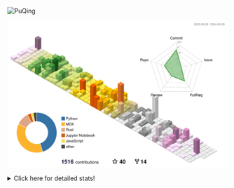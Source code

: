 ![PuQing](https://user-images.githubusercontent.com/27223114/171565019-9a56fae6-b08b-421f-99db-7e830da42371.png)

![](./profile-3d-contrib/profile-season-animate.svg)

<details>
<summary>Click here for detailed stats!</summary>

<!--START_SECTION:waka-->
![Lines of code](https://img.shields.io/badge/From%20Hello%20World%20I%27ve%20Written-1.4%20million%20lines%20of%20code-blue)

**🐱 My GitHub Data** 

> 📦 388.7 kB Used in GitHub's Storage 
 > 
> 🏆 381 Contributions in the Year 2024
 > 
> 🚫 Not Opted to Hire
 > 
> 📜 47 Public Repositories 
 > 
> 🔑 29 Private Repositories 
 > 
**I'm an Early 🐤** 

```text
🌞 Morning                621 commits         ██░░░░░░░░░░░░░░░░░░░░░░░   07.94 % 
🌆 Daytime                3634 commits        ████████████░░░░░░░░░░░░░   46.46 % 
🌃 Evening                1609 commits        █████░░░░░░░░░░░░░░░░░░░░   20.57 % 
🌙 Night                  1957 commits        ██████░░░░░░░░░░░░░░░░░░░   25.02 % 
```


📊 **This Week I Spent My Time On** 

```text
💬 Programming Languages: 
Browsing                 5 hrs 34 mins       ███████████░░░░░░░░░░░░░░   43.00 % 
Python                   2 hrs 6 mins        ████░░░░░░░░░░░░░░░░░░░░░   16.28 % 
Fish Touching            1 hr 19 mins        ███░░░░░░░░░░░░░░░░░░░░░░   10.16 % 
Searching                1 hr 13 mins        ██░░░░░░░░░░░░░░░░░░░░░░░   09.39 % 
Jupyter Notebook         37 mins             █░░░░░░░░░░░░░░░░░░░░░░░░   04.75 % 

🔥 Editors: 
Chrome                   9 hrs 22 mins       ██████████████████░░░░░░░   72.17 % 
VS Code                  2 hrs 45 mins       █████░░░░░░░░░░░░░░░░░░░░   21.25 % 
Obsidian                 35 mins             █░░░░░░░░░░░░░░░░░░░░░░░░   04.51 % 
fish                     16 mins             █░░░░░░░░░░░░░░░░░░░░░░░░   02.06 % 

💻 Operating System: 
Mac                      9 hrs 38 mins       ███████████████████░░░░░░   74.24 % 
Linux                    1 hr 33 mins        ███░░░░░░░░░░░░░░░░░░░░░░   12.07 % 
WSL                      1 hr 11 mins        ██░░░░░░░░░░░░░░░░░░░░░░░   09.16 % 
Windows                  35 mins             █░░░░░░░░░░░░░░░░░░░░░░░░   04.54 % 
```


<!--END_SECTION:waka-->
</details>
